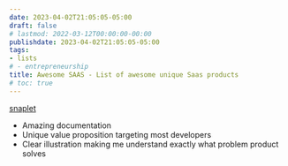 ```yaml
---
date: 2023-04-02T21:05:05-05:00
draft: false
# lastmod: 2022-03-12T00:00:00-00:00
publishdate: 2023-04-02T21:05:05-05:00
tags:
- lists
# - entrepreneurship
title: Awesome SAAS - List of awesome unique Saas products
# toc: true
---
```


[snaplet](https://www.snaplet.dev/)

* Amazing documentation
* Unique value proposition targeting most developers
* Clear illustration making me understand exactly what problem product solves
